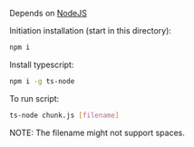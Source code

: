 Depends on [NodeJS](https://nodejs.org/en/download)

Initiation installation (start in this directory):

```sh
npm i
```

Install typescript:

```sh
npm i -g ts-node
```

To run script:

```sh
ts-node chunk.js [filename]
```

NOTE: The filename might not support spaces.
